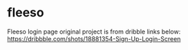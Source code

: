 # fleeso
Fleeso login page
original project is from dribble links below:
https://dribbble.com/shots/18881354-Sign-Up-Login-Screen
